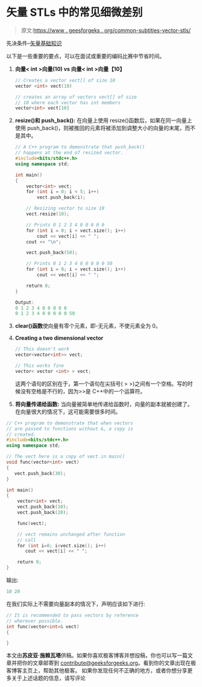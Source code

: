 # 矢量 STLs 中的常见细微差别

> 原文:[https://www . geesforgeks . org/common-subtities-vector-stls/](https://www.geeksforgeeks.org/common-subtleties-vector-stls/)

先决条件–[矢量基础知识](http://geeksquiz.com/vector-sequence-containers-the-c-standard-template-library-stl-set-1/)

以下是一些重要的要点，可以在面试或重要的编码比赛中节省时间。

1.  **向量< int >向量(10) vs 向量< int >向量【10】**

    ```cpp
    // Creates a vector vect[] of size 10
    vector <int> vect(10) 

    // creates an array of vectors vect[] of size 
    // 10 where each vector has int members
    vector<int> vect[10]

    ```

2.  **resize()和 push_back():**
    在向量上使用 resize()函数后，如果在同一向量上使用 push_back()，则被推回的元素将被添加到调整大小的向量的末尾，而不是其中。

    ```cpp
    // A C++ program to demonstrate that push_back()
    // happens at the end of resized vector.
    #include<bits/stdc++.h>
    using namespace std;

    int main()
    {
        vector<int> vect;
        for (int i = 0; i < 5; i++)
            vect.push_back(i);

        // Resizing vector to size 10
        vect.resize(10);

        // Prints 0 1 2 3 4 0 0 0 0 0
        for (int i = 0; i < vect.size(); i++)
            cout << vect[i] << " ";
        cout << "\n";

        vect.push_back(50);

        // Prints 0 1 2 3 4 0 0 0 0 0 50
        for (int i = 0; i < vect.size(); i++)
            cout << vect[i] << " ";

        return 0;
    }
    ```

    ```cpp
    Output:
    0 1 2 3 4 0 0 0 0 0
    0 1 2 3 4 0 0 0 0 0 50
    ```

3.  **clear()函数**使向量有零个元素，即-无元素，不使元素全为 0。
4.  **Creating a two dimensional vector**

    ```cpp
    // This doesn't work
    vector<vector<int>> vect;

    // This works fine
    vector< vector <int> > vect; 
    ```

    这两个语句的区别在于，第一个语句在尖括号( > >)之间有一个空格。写的时候没有空格是不行的，因为>>是 C++中的一个运算符。

5.  **将向量传递给函数:**
    当向量被简单地传递给函数时，向量的副本就被创建了。在向量很大的情况下，这可能需要很多时间。

```cpp
// C++ program to demonstrate that when vectors
// are passed to functions without &, a copy is
// created.
#include<bits/stdc++.h>
using namespace std;

// The vect here is a copy of vect in main()
void func(vector<int> vect)
{
   vect.push_back(30);
}

int main()
{
    vector<int> vect;
    vect.push_back(10);
    vect.push_back(20);

    func(vect);

    // vect remains unchanged after function
    // call
    for (int i=0; i<vect.size(); i++)
       cout << vect[i] << " ";

    return 0;
}
```

输出:

```cpp
10 20
```

在我们实际上不需要向量副本的情况下，声明应该如下进行:

```cpp
// It is recommended to pass vectors by reference
// wherever possible.
int func(vector<int>& vect)
{

}

```

本文由**苏皮亚·施赖瓦塔**供稿。如果你喜欢极客博客并想投稿，你也可以写一篇文章并把你的文章邮寄到 contribute@geeksforgeeks.org。看到你的文章出现在极客博客主页上，帮助其他极客。
如果你发现任何不正确的地方，或者你想分享更多关于上述话题的信息，请写评论